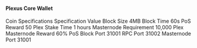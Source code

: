 #### Plexus Core Wallet
Coin Specifications
Specification	Value
Block Size	4MB
Block Time	60s
PoS Reward	50 Plex
Stake Time	1 hours
Masternode Requirement	10,000 Plex
Masternode Reward	60% PoS Block
Port	31001
RPC Port	31002
Masternode Port	31001
